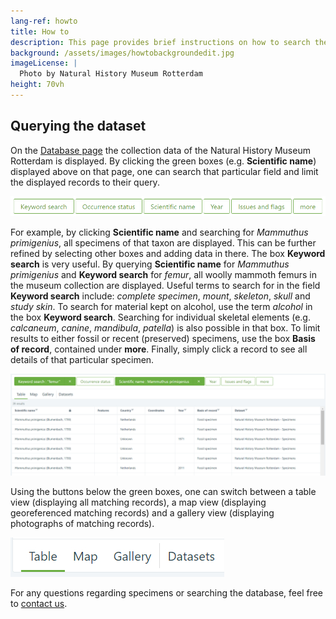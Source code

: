 ```yaml
---
lang-ref: howto
title: How to
description: This page provides brief instructions on how to search the specimen database of the [Natural History Museum Rotterdam](https://www.hetnatuurhistorisch.nl/en).
background: /assets/images/howtobackgroundedit.jpg
imageLicense: |
  Photo by Natural History Museum Rotterdam
height: 70vh
---
```


## Querying the dataset
On the [Database page](https://hp-nhm-rotterdam.gbif-staging.org/data) the collection data of the Natural History Museum Rotterdam is displayed. By clicking the green boxes (e.g. **Scientific name**) displayed above on that page, one can search that particular field and limit the displayed records to their query.

<img src="/assets/images/greenboxes2.jpg">

For example, by clicking **Scientific name** and searching for _Mammuthus primigenius_, all specimens of that taxon are displayed. This can be further refined by selecting other boxes and adding data in there. The box **Keyword search** is very useful. By querying **Scientific name** for _Mammuthus primigenius_ and **Keyword search** for _femur_, all woolly mammoth femurs in the museum collection are displayed. Useful terms to search for in the field **Keyword search** include: _complete specimen_, _mount_, _skeleton_, _skull_ and _study skin_. To search for material kept on alcohol, use the term _alcohol_ in the box **Keyword search**. Searching for individual skeletal elements (e.g. _calcaneum_, _canine_, _mandibula_, _patella_) is also possible in that box. To limit results to either fossil or recent (preserved) specimens, use the box **Basis of record**, contained under **more**. Finally, simply click a record to see all details of that particular specimen. 

<img src="/assets/images/examplequery2.jpg">

Using the buttons below the green boxes, one can switch between a table view (displaying all matching records), a map view (displaying georeferenced matching records) and a gallery view (displaying photographs of matching records).

<img src="/assets/images/tablemapgallery.jpg">

For any questions regarding specimens or searching the database, feel free to [contact us](https://www.hetnatuurhistorisch.nl/en/contact/).
